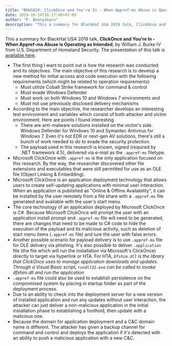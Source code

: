 ```yaml
---
title: "BHUSA19: ClickOnce and You're In - When Appref-ms Abuse is Operating as Intended"
date: 2019-10-14T16:17:00+07:00
author: "P. Boonyakarn"
description: "This a summary for BlackHat USA 2019 talk, ClickOnce and You're In - When Appref-ms Abuse is Operating as Intended, by William J. Burke IV from U.S. Department of Homeland Security. The presentation of this talk is available here."
---
```


This a summary for BlackHat USA 2019 talk, **ClickOnce and You're In - When Appref-ms Abuse is Operating as Intended**, by William J. Burke IV from U.S. Department of Homeland Security. The presentation of this talk is [available here](https://i.blackhat.com/USA-19/Wednesday/us-19-Burke-ClickOnce-And-Youre-In-When-Appref-Ms-Abuse-Is-Operating-As-Intended.pdf).

- The first thing I want to point out is how the research was conducted and its objectives. The main objective of this research is to develop a new method for initial access and code execution with the following requirements (which might be related to operation requirements)
    - Must utilize Cobalt Strike framework for command & control
    - Must evade Windows Defender
    - Must work on both Windows 10 and Windows 7 environments and
    - Must not use previously disclosed delivery mechanisms
- According to the main objective, the researcher develops an interesting test environment and variables which consist of both attacker and victim environment. Here are points I found interesting
    - There are anti-malware solutions installed on the victim's side. Windows Defender for Windows 10 and Symantec Antivirus for Windows 7. Even it's not EDR or next-gen AV solutions, there's still a bunch of work needed to do to evade the security protection.
    - The payload used in this research is known, signed (required by .NET framework 4.5), delivered via e-mail as the `.appref-ms` filetype.
- Microsoft ClickOnce with `.appref-ms` is the only application focused on this research. By the way, the researcher discovered other file extensions and executables that were still permitted for use as an OLE file (Object Linking & Embedding).
- Microsoft ClickOnce is an application deployment technology that allows users to create self-updating applications with minimal user interaction. When an application is published as "Online & Offline Availability", it can be installed by the user remotely from a file share with a `.appref-ms` file generated and available with the user's start menu.
- The core technology of an application deployed by Microsoft ClickOnce is C#. Because Microsoft ClickOnce will prompt the user with an application install prompt and `.appref-ms` file will need to be generated, there are changes that need to be made to C# code to hide the execution of the payload and its malicious activity, such as deletion of start menu items (`.appref-ms` file) and lure the user with false errors.
- Another possible scenario for payload delivery is to use `.appref-ms` file for OLE delivery via phishing. It's also possible to deliver `.application` file (the file which will run the installation via Microsoft's ClickOnce) directly to target via hyperlink or HTA. For HTA, *`Dfshim.dll` is the library that ClickOnce uses to manage application downloads and updates. Through a Visual Basic script, `rundll32.exe` can be called to invoke dfshim.dll and run the application*
- `.appref-ms` file could also be used to establish persistence on the compromised system by placing in startup folder as part of the deployment process.
- Due to an ability to check into the deployment server for a new version of installed application and run any updates without user interaction, the attacker can just deliver a non-malicious application in the initial installation phase to establishing a foothold, then update with a malicious one.
- Because the domain for application deployment and a C&C domain name is different. The attacker has given a backup channel for command and control and deploys the application if it's detected with an ability to push a malicious application with a new C&C.